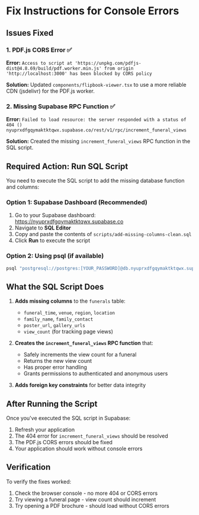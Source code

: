 # Fix Instructions for Console Errors

## Issues Fixed

### 1. PDF.js CORS Error ✅
**Error:** `Access to script at 'https://unpkg.com/pdfjs-dist@4.8.69/build/pdf.worker.min.js' from origin 'http://localhost:3000' has been blocked by CORS policy`

**Solution:** Updated `components/flipbook-viewer.tsx` to use a more reliable CDN (jsdelivr) for the PDF.js worker.

### 2. Missing Supabase RPC Function ✅
**Error:** `Failed to load resource: the server responded with a status of 404 () nyuprxdfgqymaktktqwx.supabase.co/rest/v1/rpc/increment_funeral_views`

**Solution:** Created the missing `increment_funeral_views` RPC function in the SQL script.

## Required Action: Run SQL Script

You need to execute the SQL script to add the missing database function and columns:

### Option 1: Supabase Dashboard (Recommended)
1. Go to your Supabase dashboard: https://nyuprxdfgqymaktktqwx.supabase.co
2. Navigate to **SQL Editor**
3. Copy and paste the contents of `scripts/add-missing-columns-clean.sql`
4. Click **Run** to execute the script

### Option 2: Using psql (if available)
```bash
psql "postgresql://postgres:[YOUR_PASSWORD]@db.nyuprxdfgqymaktktqwx.supabase.co:5432/postgres" -f "scripts/add-missing-columns-clean.sql"
```

## What the SQL Script Does

1. **Adds missing columns** to the `funerals` table:
   - `funeral_time`, `venue`, `region`, `location`
   - `family_name`, `family_contact`
   - `poster_url`, `gallery_urls`
   - `view_count` (for tracking page views)

2. **Creates the `increment_funeral_views` RPC function** that:
   - Safely increments the view count for a funeral
   - Returns the new view count
   - Has proper error handling
   - Grants permissions to authenticated and anonymous users

3. **Adds foreign key constraints** for better data integrity

## After Running the Script

Once you've executed the SQL script in Supabase:
1. Refresh your application
2. The 404 error for `increment_funeral_views` should be resolved
3. The PDF.js CORS errors should be fixed
4. Your application should work without console errors

## Verification

To verify the fixes worked:
1. Check the browser console - no more 404 or CORS errors
2. Try viewing a funeral page - view count should increment
3. Try opening a PDF brochure - should load without CORS errors
